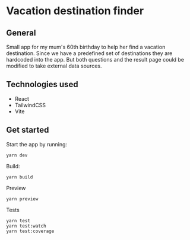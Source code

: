 # Vacation destination finder

## General

Small app for my mum's 60th birthday to help her find a vacation destination. Since we have a predefined set of destinations they are hardcoded into the app. But both questions and the result page could be modified to take external data sources.

## Technologies used

- React
- TailwindCSS
- Vite

## Get started

Start the app by running:
```shell
yarn dev
```

Build:
```shell
yarn build
```

Preview
```shell
yarn preview
```

Tests
```shell
yarn test
yarn test:watch
yarn test:coverage
```